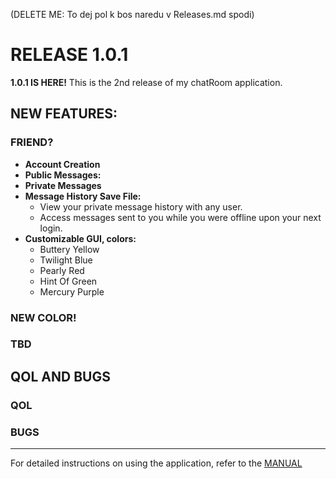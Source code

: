 (DELETE ME: To dej pol k bos naredu v Releases.md spodi)

# RELEASE 1.0.1

**1.0.1 IS HERE!** This is the 2nd release of my chatRoom application. 

## NEW FEATURES:

### FRIEND?
- **Account Creation**
- **Public Messages:**
- **Private Messages**
- **Message History Save File:**
  - View your private message history with any user.
  - Access messages sent to you while you were offline upon your next login.
- **Customizable GUI, colors:**
  - Buttery Yellow
  - Twilight Blue
  - Pearly Red
  - Hint Of Green
  - Mercury Purple

### NEW COLOR!

### TBD

## QOL AND BUGS

### QOL

### BUGS

---

For detailed instructions on using the application, refer to the [MANUAL](/Manuals/Manual.md)
